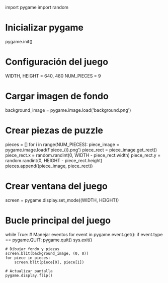 import pygame
import random

# Inicializar pygame
pygame.init()

# Configuración del juego
WIDTH, HEIGHT = 640, 480
NUM_PIECES = 9

# Cargar imagen de fondo
background_image = pygame.image.load('background.png')

# Crear piezas de puzzle
pieces = []
for i in range(NUM_PIECES):
    piece_image = pygame.image.load(f'piece_{i}.png')
    piece_rect = piece_image.get_rect()
    piece_rect.x = random.randint(0, WIDTH - piece_rect.width)
    piece_rect.y = random.randint(0, HEIGHT - piece_rect.height)
    pieces.append((piece_image, piece_rect))

# Crear ventana del juego
screen = pygame.display.set_mode((WIDTH, HEIGHT))

# Bucle principal del juego
while True:
    # Manejar eventos
    for event in pygame.event.get():
        if event.type == pygame.QUIT:
            pygame.quit()
            sys.exit()

    # Dibujar fondo y piezas
    screen.blit(background_image, (0, 0))
    for piece in pieces:
        screen.blit(piece[0], piece[1])

    # Actualizar pantalla
    pygame.display.flip()
